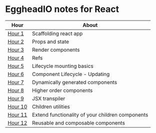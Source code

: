 # EggheadIO notes for React

|Hour|About|
|----|-----|
|[Hour 1](hour1.md)|Scaffolding react app|
|[Hour 2](hour2.md)|Props and state|
|[Hour 3](hour3.md)|Render components|
|[Hour 4](hour4.md)|Refs|
|[Hour 5](hour5.md)|Lifecycle mounting basics|
|[Hour 6](hour6.md)|Component Lifecycle - Updating|
|[Hour 7](hour7.md)|Dynamically generated components|
|[Hour 8](hour8.md)|Higher order components|
|[Hour 9](hour9.md)|JSX transpiler|
|[Hour 10](hour10.md)|Children utilities|
|[Hour 11](hour111.md)|Extend functionality of your children components|
|[Hour 12](hour12.md)|Reusable and composable components|
